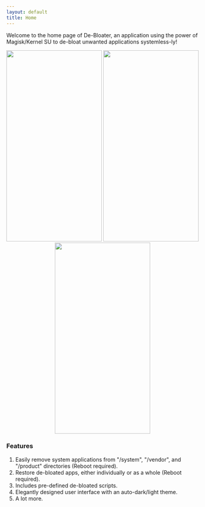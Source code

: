 ```yaml
---
layout: default
title: Home
---
```


Welcome to the home page of De-Bloater, an application using the power of Magisk/Kernel SU to de-bloat unwanted applications systemless-ly!

<p style="text-align: center"><img src="https://raw.githubusercontent.com/sunilpaulmathew/De-Bloater/master/fastlane/metadata/android/en-US/images/phoneScreenshots/1.png" alt="" width="250" height="500" /> <img src="https://raw.githubusercontent.com/sunilpaulmathew/De-Bloater/master/fastlane/metadata/android/en-US/images/phoneScreenshots/2.png" alt="" width="250" height="500" /> <img src="https://raw.githubusercontent.com/sunilpaulmathew/De-Bloater/master/fastlane/metadata/android/en-US/images/phoneScreenshots/3.png" alt="" width="250" height="500" /></p>

### Features
1.  Easily remove system applications from "/system", "/vendor", and "/product" directories (Reboot required).
2.  Restore de-bloated apps, either individually or as a whole (Reboot required).
3.  Includes pre-defined de-bloated scripts.
4.  Elegantly designed user interface with an auto-dark/light theme.
5.  A lot more.
